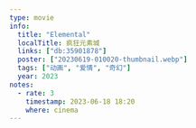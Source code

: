 ```yaml
---
type: movie
info:
  title: "Elemental"
  localTitle: 疯狂元素城
  links: ["db:35901878"]
  poster: ["20230619-010020-thumbnail.webp"]
  tags: ["动画", "爱情", "奇幻"]
  year: 2023
notes:
  - rate: 3
    timestamp: 2023-06-18 18:20
    where: cinema
---
```

